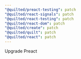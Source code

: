 ```yaml
---
"@quilted/preact-testing": patch
"@quilted/react-signals": patch
"@quilted/react-testing": patch
"@quilted/react-dom": patch
"@quilted/create": patch
"@quilted/quilt": patch
"@quilted/react": patch
---
```


Upgrade Preact
